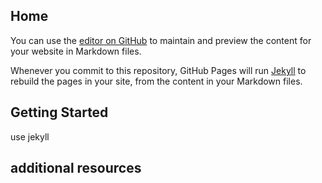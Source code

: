 ## Home

You can use the [editor on GitHub](https://github.com/manosenthill/manosenthill.github.io/edit/main/index.md) to maintain and preview the content for your website in Markdown files.

Whenever you commit to this repository, GitHub Pages will run [Jekyll](https://jekyllrb.com/) to rebuild the pages in your site, from the content in your Markdown files.


## Getting Started

use jekyll 

## additional resources
